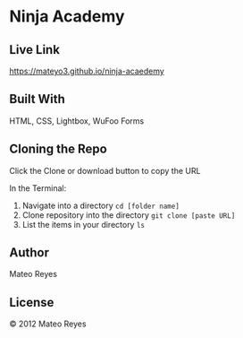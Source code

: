 # Ninja Academy

## Live Link
https://mateyo3.github.io/ninja-acaedemy

## Built With
HTML, CSS, Lightbox, WuFoo Forms

## Cloning the Repo
Click the Clone or download button to copy the URL

In the Terminal:

1. Navigate into a directory `cd [folder name]`
2. Clone repository into the directory `git clone [paste URL]`
3. List the items in your directory `ls`

## Author
Mateo Reyes

## License
© 2012 Mateo Reyes